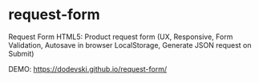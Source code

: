 # request-form
Request Form HTML5: Product request form (UX, Responsive, Form Validation, Autosave in browser LocalStorage, Generate JSON request on Submit)

DEMO: https://dodevski.github.io/request-form/
